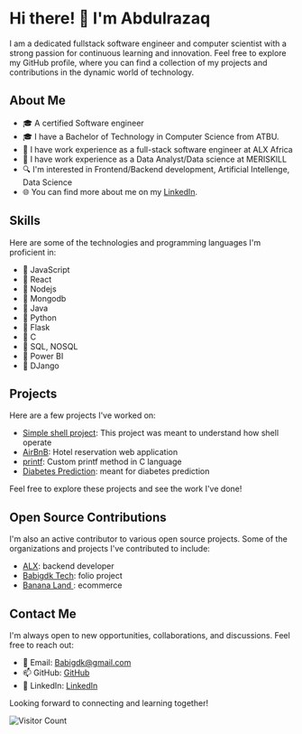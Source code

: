 # Hi there! 👋 I'm Abdulrazaq

I am a dedicated fullstack software engineer and computer scientist with a strong passion for continuous learning and innovation. Feel free to explore my GitHub profile, where you can find a collection of my projects and contributions in the dynamic world of technology.

## About Me

- 🎓 A certified Software engineer
- 🎓 I have a Bachelor of Technology in Computer Science from ATBU.
- 💼 I have work experience as a full-stack software engineer at ALX Africa
- 💼 I have work experience as a Data Analyst/Data science at MERISKILL
- 🔍 I'm interested in Frontend/Backend development, Artificial Intellenge, Data Science
- 🌐 You can find more about me on my [LinkedIn](https://www.linkedin.com/in/abdulrazaq-babi-778960183).

## Skills

Here are some of the technologies and programming languages I'm proficient in:

- 🔧 JavaScript
- 🔧 React
- 🔧 Nodejs
- 🔧 Mongodb
- 🔧 Java
- 🔧 Python
- 🔧 Flask
- 🔧 C
- 🔧 SQL, NOSQL
- 🔧 Power BI
- 🔧 DJango

## Projects

Here are a few projects I've worked on:

- [Simple shell project](https://github.com/Babigdk/simple_shell): This project was meant to understand how shell operate
- [AirBnB](https://github.com/Babigdk/AirBnB_clone): Hotel reservation web application
- [printf](https://github.com/Babigdk/printf): Custom printf method in C language
- [Diabetes Prediction](https://github.com/Babigdk/diabetesprediction): meant for diabetes prediction

Feel free to explore these projects and see the work I've done!

## Open Source Contributions

I'm also an active contributor to various open source projects. Some of the organizations and projects I've contributed to include:

- [ALX](www.alxafrica.com): backend developer
- [Babigdk Tech](https://Babigdk.github.io): folio project
- [Banana Land ](https://github.com/Babigdk/banana-land): ecommerce

## Contact Me

I'm always open to new opportunities, collaborations, and discussions. Feel free to reach out:

- 📧 Email: Babigdk@gmail.com
- 📫 GitHub: [GitHub](https://github.com/Babigdk)
- 💬 LinkedIn: [LinkedIn](https://www.linkedin.com/in/abdulrazaq-babi-778960183)

Looking forward to connecting and learning together!

![Visitor Count](https://profile-counter.glitch.me/Babigdk/count.svg)
